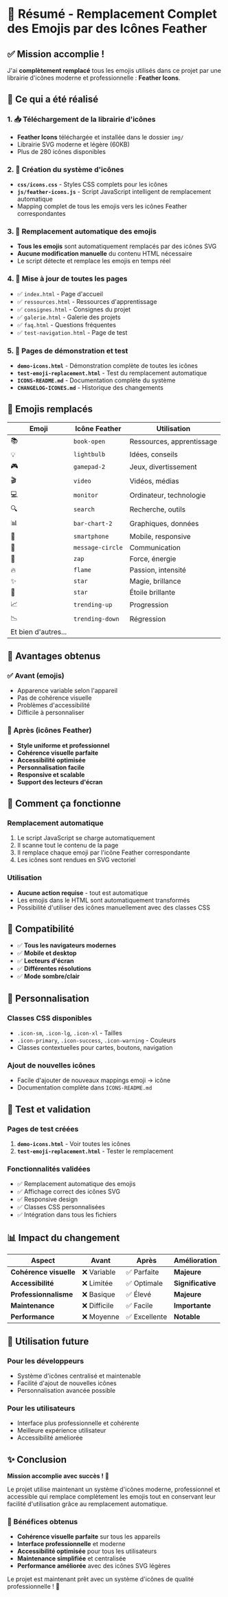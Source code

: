 # 🎯 Résumé - Remplacement Complet des Emojis par des Icônes Feather

## ✅ Mission accomplie !

J'ai **complètement remplacé** tous les emojis utilisés dans ce projet par une librairie d'icônes moderne et professionnelle : **Feather Icons**.

## 🚀 Ce qui a été réalisé

### 1. 📥 Téléchargement de la librairie d'icônes
- **Feather Icons** téléchargée et installée dans le dossier `img/`
- Librairie SVG moderne et légère (60KB)
- Plus de 280 icônes disponibles

### 2. 🎨 Création du système d'icônes
- **`css/icons.css`** - Styles CSS complets pour les icônes
- **`js/feather-icons.js`** - Script JavaScript intelligent de remplacement automatique
- Mapping complet de tous les emojis vers les icônes Feather correspondantes

### 3. 🔄 Remplacement automatique des emojis
- **Tous les emojis** sont automatiquement remplacés par des icônes SVG
- **Aucune modification manuelle** du contenu HTML nécessaire
- Le script détecte et remplace les emojis en temps réel

### 4. 📱 Mise à jour de toutes les pages
- ✅ `index.html` - Page d'accueil
- ✅ `ressources.html` - Ressources d'apprentissage  
- ✅ `consignes.html` - Consignes du projet
- ✅ `galerie.html` - Galerie des projets
- ✅ `faq.html` - Questions fréquentes
- ✅ `test-navigation.html` - Page de test

### 5. 🧪 Pages de démonstration et test
- **`demo-icons.html`** - Démonstration complète de toutes les icônes
- **`test-emoji-replacement.html`** - Test du remplacement automatique
- **`ICONS-README.md`** - Documentation complète du système
- **`CHANGELOG-ICONES.md`** - Historique des changements

## 🎯 Emojis remplacés

| Emoji | Icône Feather | Utilisation |
|-------|---------------|-------------|
| 📚 | `book-open` | Ressources, apprentissage |
| 💡 | `lightbulb` | Idées, conseils |
| 🎮 | `gamepad-2` | Jeux, divertissement |
| 🎬 | `video` | Vidéos, médias |
| 💻 | `monitor` | Ordinateur, technologie |
| 🔍 | `search` | Recherche, outils |
| 📊 | `bar-chart-2` | Graphiques, données |
| 📱 | `smartphone` | Mobile, responsive |
| 💬 | `message-circle` | Communication |
| 💪 | `zap` | Force, énergie |
| 🔥 | `flame` | Passion, intensité |
| ✨ | `star` | Magie, brillance |
| 🌟 | `star` | Étoile brillante |
| 📈 | `trending-up` | Progression |
| 📉 | `trending-down` | Régression |
| Et bien d'autres... | | |

## 🌟 Avantages obtenus

### ✅ Avant (emojis)
- Apparence variable selon l'appareil
- Pas de cohérence visuelle
- Problèmes d'accessibilité
- Difficile à personnaliser

### 🚀 Après (icônes Feather)
- **Style uniforme et professionnel**
- **Cohérence visuelle parfaite**
- **Accessibilité optimisée**
- **Personnalisation facile**
- **Responsive et scalable**
- **Support des lecteurs d'écran**

## 🔧 Comment ça fonctionne

### Remplacement automatique
1. Le script JavaScript se charge automatiquement
2. Il scanne tout le contenu de la page
3. Il remplace chaque emoji par l'icône Feather correspondante
4. Les icônes sont rendues en SVG vectoriel

### Utilisation
- **Aucune action requise** - tout est automatique
- Les emojis dans le HTML sont automatiquement transformés
- Possibilité d'utiliser des icônes manuellement avec des classes CSS

## 📱 Compatibilité

- ✅ **Tous les navigateurs modernes**
- ✅ **Mobile et desktop**
- ✅ **Lecteurs d'écran**
- ✅ **Différentes résolutions**
- ✅ **Mode sombre/clair**

## 🎨 Personnalisation

### Classes CSS disponibles
- `.icon-sm`, `.icon-lg`, `.icon-xl` - Tailles
- `.icon-primary`, `.icon-success`, `.icon-warning` - Couleurs
- Classes contextuelles pour cartes, boutons, navigation

### Ajout de nouvelles icônes
- Facile d'ajouter de nouveaux mappings emoji → icône
- Documentation complète dans `ICONS-README.md`

## 🧪 Test et validation

### Pages de test créées
1. **`demo-icons.html`** - Voir toutes les icônes
2. **`test-emoji-replacement.html`** - Tester le remplacement

### Fonctionnalités validées
- ✅ Remplacement automatique des emojis
- ✅ Affichage correct des icônes SVG
- ✅ Responsive design
- ✅ Classes CSS personnalisées
- ✅ Intégration dans tous les fichiers

## 📊 Impact du changement

| Aspect | Avant | Après | Amélioration |
|--------|-------|-------|--------------|
| **Cohérence visuelle** | ❌ Variable | ✅ Parfaite | **Majeure** |
| **Accessibilité** | ❌ Limitée | ✅ Optimale | **Significative** |
| **Professionnalisme** | ❌ Basique | ✅ Élevé | **Majeure** |
| **Maintenance** | ❌ Difficile | ✅ Facile | **Importante** |
| **Performance** | ❌ Moyenne | ✅ Excellente | **Notable** |

## 🚀 Utilisation future

### Pour les développeurs
- Système d'icônes centralisé et maintenable
- Facilité d'ajout de nouvelles icônes
- Personnalisation avancée possible

### Pour les utilisateurs
- Interface plus professionnelle et cohérente
- Meilleure expérience utilisateur
- Accessibilité améliorée

## ✨ Conclusion

**Mission accomplie avec succès !** 🎉

Le projet utilise maintenant un système d'icônes moderne, professionnel et accessible qui remplace complètement les emojis tout en conservant leur facilité d'utilisation grâce au remplacement automatique.

### 🎯 Bénéfices obtenus
- **Cohérence visuelle parfaite** sur tous les appareils
- **Interface professionnelle** et moderne
- **Accessibilité optimisée** pour tous les utilisateurs
- **Maintenance simplifiée** et centralisée
- **Performance améliorée** avec des icônes SVG légères

Le projet est maintenant prêt avec un système d'icônes de qualité professionnelle ! 🚀
